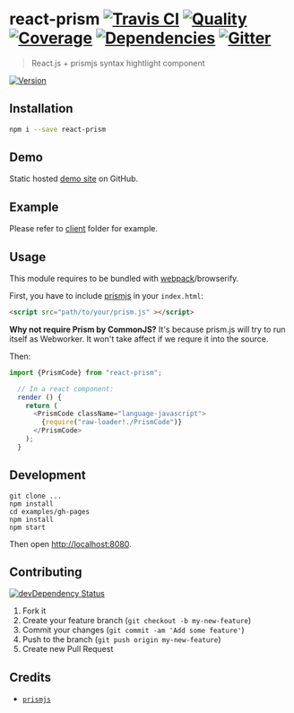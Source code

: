 # react-prism [![Travis CI][travis-image]][travis-url] [![Quality][codeclimate-image]][codeclimate-url] [![Coverage][codeclimate-coverage-image]][codeclimate-coverage-url] [![Dependencies][gemnasium-image]][gemnasium-url] [![Gitter][gitter-image]][gitter-url]
> React.js + prismjs syntax hightlight component

[![Version][npm-image]][npm-url]


## Installation

```sh
npm i --save react-prism
```


## Demo

Static hosted [demo site][demo] on GitHub.


## Example

Please refer to [client][client] folder for example.


## Usage

This module requires to be bundled with [webpack][webpack]/browserify.


First, you have to include [prismjs][prismjs] in your `index.html`:

```html
<script src="path/to/your/prism.js" ></script>
```

**Why not require Prism by CommonJS?**
It's because prism.js will try to run itself as Webworker. It won't take affect if we requre it into the source.

Then:

```javascript
import {PrismCode} from "react-prism";

  // In a react component:
  render () {
    return (
      <PrismCode className="language-javascript">
        {require("raw-loader!./PrismCode")}
      </PrismCode>
    );
  }
```


## Development

```shell
git clone ...
npm install
cd examples/gh-pages
npm install
npm start
```

Then open [http://localhost:8080](http://localhost:8080).


## Contributing

[![devDependency Status][david-dm-image]][david-dm-url]

1. Fork it
2. Create your feature branch (`git checkout -b my-new-feature`)
3. Commit your changes (`git commit -am 'Add some feature'`)
4. Push to the branch (`git push origin my-new-feature`)
5. Create new Pull Request


## Credits

* [`prismjs`][prismjs]


[npm-image]: https://img.shields.io/npm/v/react-prism.svg?style=flat-square
[npm-url]: https://www.npmjs.org/package/react-prism

[travis-image]: https://img.shields.io/travis/tomchentw/react-prism.svg?style=flat-square
[travis-url]: https://travis-ci.org/tomchentw/react-prism
[codeclimate-image]: https://img.shields.io/codeclimate/github/tomchentw/react-prism.svg?style=flat-square
[codeclimate-url]: https://codeclimate.com/github/tomchentw/react-prism
[codeclimate-coverage-image]: https://img.shields.io/codeclimate/coverage/github/tomchentw/react-prism.svg?style=flat-square
[codeclimate-coverage-url]: https://codeclimate.com/github/tomchentw/react-prism
[gemnasium-image]: https://img.shields.io/gemnasium/tomchentw/react-prism.svg?style=flat-square
[gemnasium-url]: https://gemnasium.com/tomchentw/react-prism
[gitter-image]: https://badges.gitter.im/Join%20Chat.svg
[gitter-url]: https://gitter.im/tomchentw/react-prism?utm_source=badge&utm_medium=badge&utm_campaign=pr-badge&utm_content=badge
[david-dm-image]: https://img.shields.io/david/dev/tomchentw/react-prism.svg?style=flat-square
[david-dm-url]: https://david-dm.org/tomchentw/react-prism#info=devDependencies


[demo]: http://tomchentw.github.io/react-prism/
[client]: https://github.com/tomchentw/react-prism/tree/master/client
[webpack]: http://webpack.github.io/docs/tutorials/getting-started/
[prismjs]: http://prismjs.com/
